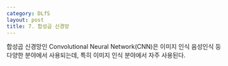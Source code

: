 ```yaml
---
category: DLfS
layout: post
title: 7. 합성곱 신경망
---
```

합성곱 신경망인 Convolutional Neural Network(CNN)은 이미지 인식 음성인식 등 다양한 분야에서 사용되는데, 특히 이미지 인식 분야에서 자주 사용된다.
